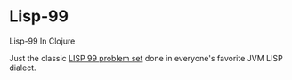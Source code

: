 # Lisp-99
Lisp-99 In Clojure

Just the classic [LISP 99 problem set](https://www.ic.unicamp.br/~meidanis/courses/mc336/2006s2/funcional/L-99_Ninety-Nine_Lisp_Problems.html) done in everyone's favorite JVM LISP dialect.
